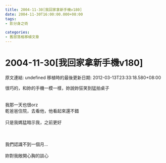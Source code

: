 ```yaml
---
title: 2004-11-30[我回家拿新手機v180]
date: 2004-11-30T16:00:00.000+08:00
tags: 
- 影分身之術

categories:
- 舊部落格移植文章
---
```


# 2004-11-30[我回家拿新手機v180]

原文連結: undefined
移植時的最後更新日期: 2012-03-13T23:33:18.580+08:00

很巧的，和妳的手機一模一樣，妳說妳狂笑到猛拍桌子<br /><br /><br />我那一天也很orz<br />乾爸爸住院，去看他，他看起來還不錯<br /><br />只是我媽猛暗示我，之前更好<br /><br /><br /><br />我們認識不到一個月...<br /><br />妳對我敞開心胸的談心

